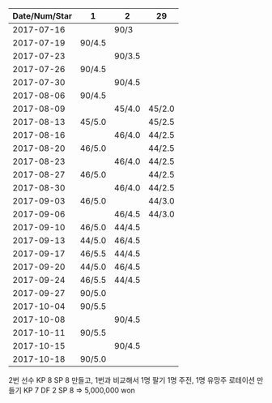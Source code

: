 Date/Num/Star   |    1    |    2    |    29     
----------------|---------|---------|---------
2017-07-16      |         |  90/3   |
2017-07-19      |  90/4.5 |         |
2017-07-23      |         |  90/3.5 |
2017-07-26      |  90/4.5 |         |
2017-07-30      |         |  90/4.5 |
2017-08-06      |  90/4.5 |         |
2017-08-09      |         |  45/4.0 |  45/2.0 
2017-08-13      |  45/5.0 |         |  45/2.5
2017-08-16      |         |  46/4.0 |  44/2.5
2017-08-20      |  46/5.0 |         |  44/2.5
2017-08-23      |         |  46/4.0 |  44/2.5
2017-08-27      |  46/5.0 |         |  44/2.5
2017-08-30      |         |  46/4.0 |  44/2.5
2017-09-03      |  46/5.0 |         |  44/3.0
2017-09-06      |         |  46/4.5 |  44/3.0
2017-09-10      |  46/5.0 |  44/4.5 |        
2017-09-13      |  44/5.0 |  46/4.5 |        
2017-09-17      |  46/5.5 |  44/4.5 |        
2017-09-20      |  44/5.0 |  46/4.5 |        
2017-09-24      |  46/5.5 |  44/4.5 |        
2017-09-27      |  90/5.0 |         |        
2017-10-04      |  90/5.5 |  
2017-10-08      |         |  90/4.5
2017-10-11      |  90/5.5 |        
2017-10-15      |         |  90/4.5
2017-10-18      |  90/5.0 |        

2번 선수 KP 8 SP 8 만들고, 1번과 비교해서 1명 팔기
1명 주전, 1명 유망주 로테이션 만들기
KP 7 DF 2 SP 8 => 5,000,000 won 
